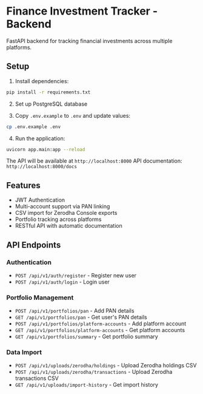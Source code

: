 # Finance Investment Tracker - Backend

FastAPI backend for tracking financial investments across multiple platforms.

## Setup

1. Install dependencies:
```bash
pip install -r requirements.txt
```

2. Set up PostgreSQL database

3. Copy `.env.example` to `.env` and update values:
```bash
cp .env.example .env
```

4. Run the application:
```bash
uvicorn app.main:app --reload
```

The API will be available at `http://localhost:8000`
API documentation: `http://localhost:8000/docs`

## Features

- JWT Authentication
- Multi-account support via PAN linking
- CSV import for Zerodha Console exports
- Portfolio tracking across platforms
- RESTful API with automatic documentation

## API Endpoints

### Authentication
- `POST /api/v1/auth/register` - Register new user
- `POST /api/v1/auth/login` - Login user

### Portfolio Management
- `POST /api/v1/portfolios/pan` - Add PAN details
- `GET /api/v1/portfolios/pan` - Get user's PAN details
- `POST /api/v1/portfolios/platform-accounts` - Add platform account
- `GET /api/v1/portfolios/platform-accounts` - Get platform accounts
- `GET /api/v1/portfolios/summary` - Get portfolio summary

### Data Import
- `POST /api/v1/uploads/zerodha/holdings` - Upload Zerodha holdings CSV
- `POST /api/v1/uploads/zerodha/transactions` - Upload Zerodha transactions CSV
- `GET /api/v1/uploads/import-history` - Get import history
